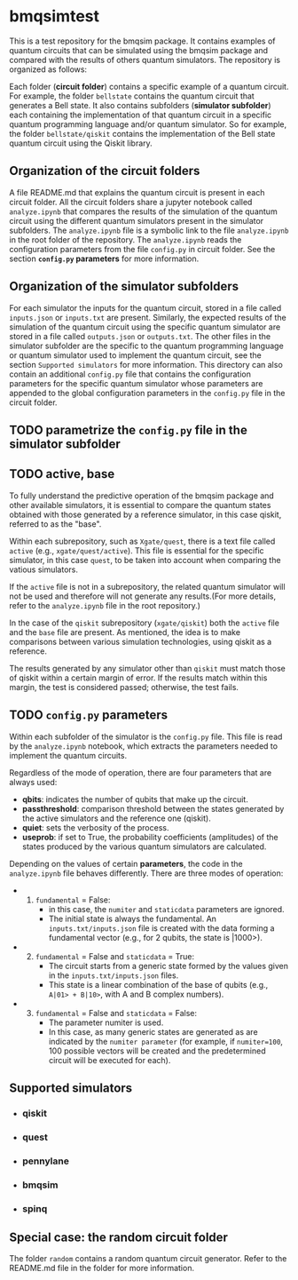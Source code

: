 # bmqsimtest

This is a test repository for the bmqsim package. It contains examples of quantum circuits that can be simulated using the bmqsim package and compared with the results of others quantum simulators.
The repository is organized as follows:

Each folder (**circuit folder**) contains a specific example of a quantum circuit. For example, the folder `bellstate` contains the quantum circuit that generates a Bell state. It also contains subfolders (**simulator subfolder**) each containing the implementation of that quantum circuit in a specific quantum programming language and/or quantum simulator. So for example, the folder `bellstate/qiskit` contains the implementation of the Bell state quantum circuit using the Qiskit library.

## Organization of the circuit folders

A file README.md that explains the quantum circuit is present in each circuit folder.
All the circuit folders share a jupyter notebook called `analyze.ipynb` that compares the results of the simulation of the quantum circuit using the different quantum simulators present in the simulator subfolders.
The `analyze.ipynb` file is a symbolic link to the file `analyze.ipynb` in the root folder of the repository.
The `analyze.ipynb` reads the configuration parameters from the file `config.py` in circuit folder. See the section **`config.py` parameters** for more information.

## Organization of the simulator subfolders

 For each simulator the inputs for the quantum circuit, stored in a file called `inputs.json` or `inputs.txt` are present. Similarly, the expected results of the simulation of the quantum circuit using the specific quantum simulator are stored in a file called `outputs.json` or `outputs.txt`.
 The other files in the simulator subfolder are the specific to the quantum programming language or quantum simulator used to implement the quantum circuit, see the section `Supported simulators` for more information.
 This directory can also contain an additional `config.py` file that contains the configuration parameters for the specific quantum simulator whose parameters are appended to the global configuration parameters in the `config.py` file in the circuit folder. 
 ## TODO parametrize the `config.py` file in the simulator subfolder
## TODO active, base

To fully understand the predictive operation of the bmqsim package and other available simulators, it is essential to compare the quantum states obtained with those generated by a reference simulator, in this case qiskit, referred to as the "base".

Within each subrepository, such as `Xgate/quest`, there is a text file called `active` (e.g., `xgate/quest/active`). This file is essential for the specific simulator, in this case `quest`, to be taken into account when comparing the vatious simulators.

If the `active` file is not in a subrepository, the related quantum simulator will not be used and therefore will not generate any results.(For more details, refer to the `analyze.ipynb` file in the root repository.)

In the case of the `qiskit` subrepository (`xgate/qiskit`) both the `active` file and the `base` file are present. As mentioned, the idea is to make comparisons between various simulation technologies, using qiskit as a reference.

The results generated by any simulator other than `qiskit` must match those of qiskit within a certain margin of error. If the results match within this margin, the test is considered passed; otherwise, the test fails.

## TODO `config.py` parameters

Within each subfolder of the simulator is the `config.py` file. This file is read by the `analyze.ipynb` notebook, which extracts the parameters needed to implement the quantum circuits.

Regardless of the mode of operation, there are four parameters that are always used:
- **qbits**: indicates the number of qubits that make up the circuit.
- **passthreshold**: comparison threshold between the states generated by the active simulators and the reference one (qiskit).
- **quiet**: sets the verbosity of the process.
- **useprob**: if set to True, the probability coefficients (amplitudes) of the states produced by the various quantum simulators are calculated.

Depending on the values of certain **parameters**, the code in the `analyze.ipynb` file behaves differently. There are three modes of operation:
- 1) `fundamental` = False:
     - in this case, the `numiter` and `staticdata` parameters are ignored.
     - The initial state is always the fundamental. An `inputs.txt/inputs.json` file is created with the data     forming a fundamental vector (e.g., for 2 qubits, the state is |1000>).

- 2) `fundamental` = False and `staticdata` = True:
     - The circuit starts from a generic state formed by the values given in the `inputs.txt/inputs.json` files.
     - This state is a linear combination of the base of qubits (e.g., `A|01> + B|10>`, with A and B complex numbers).

- 3) `fundamental` = False and `staticdata` = False:
     - The parameter numiter is used.
     - In this case, as many generic states are generated as are indicated by the `numiter parameter` (for example, if `numiter=100`, 100 possible vectors will be created and the predetermined circuit will be executed for each).



## Supported simulators

- ### qiskit

- ### quest

- ### pennylane

- ### bmqsim

- ### spinq

## Special case: the random circuit folder

The folder `random` contains a random quantum circuit generator. Refer to the README.md file in the folder for more information.
